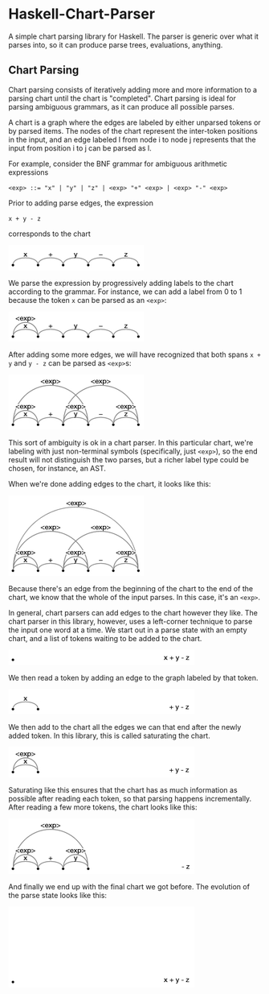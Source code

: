 Haskell-Chart-Parser
====================

A simple chart parsing library for Haskell. The parser is generic over what
it parses into, so it can produce parse trees, evaluations, anything.

Chart Parsing
-------------

Chart parsing consists of iteratively adding more and more information
to a parsing chart until the chart is "completed". Chart parsing is
ideal for parsing ambiguous grammars, as it can produce all possible
parses.

A chart is a graph where the edges are labeled by either unparsed tokens
or by parsed items. The nodes of the chart represent the inter-token
positions in the input, and an edge labeled l from node i to node j
represents that the input from position i to j can be parsed as l.

For example, consider the BNF grammar for ambiguous arithmetic expressions

    <exp> ::= "x" | "y" | "z" | <exp> "+" <exp> | <exp> "-" <exp>

Prior to adding parse edges, the expression

    x + y - z

corresponds to the chart

!["x + y - z" before parsing](img/chart-before-parsing.jpg)

We parse the expression by progressively adding labels to the chart
according to the grammar. For instance, we can add a label from 0 to 1
because the token `x` can be parsed as an `<exp>`:
    
!["x + y - z" after adding an edge](img/chart-after-adding-edge.jpg)

After adding some more edges, we will have recognized that both spans
`x + y` and `y - z` can be parsed as `<exp>`s:
    
!["x + y - z" with edges spanning "x + y" and "y + z"](img/chart-ambiguous-edges.jpg)

This sort of ambiguity is ok in a chart parser. In this particular chart,
we're labeling with just non-terminal symbols (specifically, just `<exp>`),
so the end result will not distinguish the two parses, but a richer label type
could be chosen, for instance, an AST.

When we're done adding edges to the chart, it looks like this:

!["x + y - z" after parsing](img/chart-after-parsing.jpg)

Because there's an edge from the beginning of the chart to the end of the chart,
we know that the whole of the input parses. In this case, it's an `<exp>`.

In general, chart parsers can add edges to the chart however they like.
The chart parser in this library, however, uses a left-corner technique
to parse the input one word at a time. We start out in a parse state with
an empty chart, and a list of tokens waiting to be added to the chart.

!["x + y - z" initial parse state](img/chart2-initial-state.jpg)

We then read a token by adding an edge to the graph labeled by that token.

!["x + y - z" after adding "x"](img/chart2-add-x.jpg)

We then add to the chart all the edges we can that end after the newly added
token. In this library, this is called saturating the chart.

!["x + y - z" after saturating the first time](img/chart2-saturation-1.jpg)

Saturating like this ensures that the chart has as much information as
possible after reading each token, so that parsing happens incrementally.
After reading a few more tokens, the chart looks like this:
    
!["x + y - z" after reading some more tokens](img/chart2-saturation-2.jpg)

And finally we end up with the final chart we got before. The evolution
of the parse state looks like this:

!["x + y + z" parse animation](img/chart-animation.gif)
